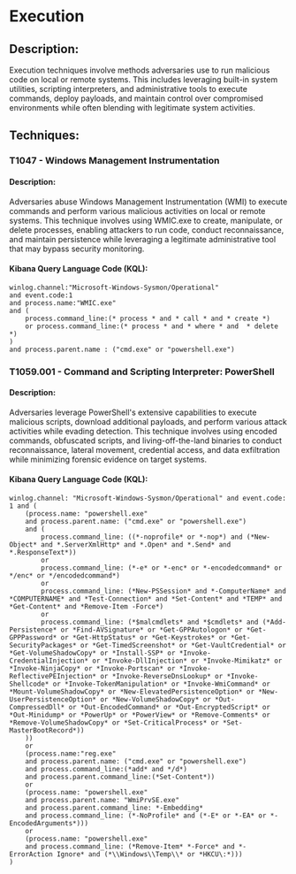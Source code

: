 # Execution

## Description:
Execution techniques involve methods adversaries use to run malicious code on local or remote systems. This includes leveraging built-in system utilities, scripting interpreters, and administrative tools to execute commands, deploy payloads, and maintain control over compromised environments while often blending with legitimate system activities.

## Techniques:
### T1047 - Windows Management Instrumentation
#### Description:
Adversaries abuse Windows Management Instrumentation (WMI) to execute commands and perform various malicious activities on local or remote systems. This technique involves using WMIC.exe to create, manipulate, or delete processes, enabling attackers to run code, conduct reconnaissance, and maintain persistence while leveraging a legitimate administrative tool that may bypass security monitoring.

#### Kibana Query Language Code (KQL):
```
winlog.channel:"Microsoft-Windows-Sysmon/Operational"
and event.code:1
and process.name:"WMIC.exe"
and (
    process.command_line:(* process * and * call * and * create *)
    or process.command_line:(* process * and * where * and  * delete *)
)
and process.parent.name : ("cmd.exe" or "powershell.exe")
```

### T1059.001 - Command and Scripting Interpreter: PowerShell
#### Description:
Adversaries leverage PowerShell's extensive capabilities to execute malicious scripts, download additional payloads, and perform various attack activities while evading detection. This technique involves using encoded commands, obfuscated scripts, and living-off-the-land binaries to conduct reconnaissance, lateral movement, credential access, and data exfiltration while minimizing forensic evidence on target systems.

#### Kibana Query Language Code (KQL):
```
winlog.channel: "Microsoft-Windows-Sysmon/Operational" and event.code: 1 and (
    (process.name: "powershell.exe"
    and process.parent.name: ("cmd.exe" or "powershell.exe")
    and (
        process.command_line: ((*-noprofile* or *-nop*) and (*New-Object* and *.ServerXmlHttp* and *.Open* and *.Send* and *.ResponseText*))
        or
        process.command_line: (*-e* or *-enc* or *-encodedcommand* or */enc* or */encodedcommand*)
        or
        process.command_line: (*New-PSSession* and *-ComputerName* and *COMPUTERNAME* and *Test-Connection* and *Set-Content* and *TEMP* and *Get-Content* and *Remove-Item -Force*)
        or
        process.command_line: (*$malcmdlets* and *$cmdlets* and (*Add-Persistence* or *Find-AVSignature* or *Get-GPPAutologon* or *Get-GPPPassword* or *Get-HttpStatus* or *Get-Keystrokes* or *Get-SecurityPackages* or *Get-TimedScreenshot* or *Get-VaultCredential* or *Get-VolumeShadowCopy* or *Install-SSP* or *Invoke-CredentialInjection* or *Invoke-DllInjection* or *Invoke-Mimikatz* or *Invoke-NinjaCopy* or *Invoke-Portscan* or *Invoke-ReflectivePEInjection* or *Invoke-ReverseDnsLookup* or *Invoke-Shellcode* or *Invoke-TokenManipulation* or *Invoke-WmiCommand* or *Mount-VolumeShadowCopy* or *New-ElevatedPersistenceOption* or *New-UserPersistenceOption* or *New-VolumeShadowCopy* or *Out-CompressedDll* or *Out-EncodedCommand* or *Out-EncryptedScript* or *Out-Minidump* or *PowerUp* or *PowerView* or *Remove-Comments* or *Remove-VolumeShadowCopy* or *Set-CriticalProcess* or *Set-MasterBootRecord*))
    ))
    or
    (process.name:"reg.exe"
    and process.parent.name: ("cmd.exe" or "powershell.exe")
    and process.command_line:(*add* and */d*)
    and process.parent.command_line:(*Set-Content*))
    or
    (process.name: "powershell.exe"
    and process.parent.name: "WmiPrvSE.exe"
    and process.parent.command_line: *-Embedding* 
    and process.command_line: (*-NoProfile* and (*-E* or *-EA* or *-EncodedArguments*)))
    or
    (process.name: "powershell.exe"
    and process.command_line: (*Remove-Item* *-Force* and *-ErrorAction Ignore* and (*\\Windows\\Temp\\* or *HKCU\:*)))
)
```

